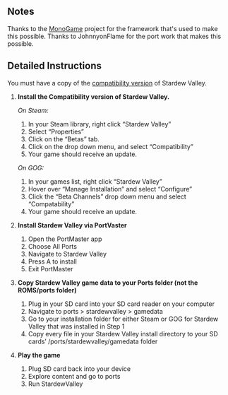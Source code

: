 ## Notes

Thanks to the [MonoGame](https://github.com/MonoGame/MonoGame) project for the framework that's used to make this possible.
Thanks to JohnnyonFlame for the port work that makes this possible.

## Detailed Instructions

You must have a copy of the [compatibility version](https://www.stardewvalley.net/compatibility/) of Stardew Valley. 

1. **Install the Compatibility version of Stardew Valley.**
    
    *On Steam:*
    
    1. In your Steam library, right click “Stardew Valley”
    2. Select “Properties”
    3. Click on the “Betas” tab.
    4. Click on the drop down menu, and select “Compatibility”
    5. Your game should receive an update.
    
    *On GOG:*
    
    1. In your games list, right click “Stardew Valley”
    2. Hover over “Manage Installation” and select “Configure”
    3. Click the “Beta Channels” drop down menu and select “Compatability”
    4. Your game should receive an update.
    
2. **Install Stardew Valley via PortVaster**
    1. Open the PortMaster app
    2. Choose All Ports
    3. Navigate to Stardew Valley
    4. Press A to install
    5. Exit PortMaster

3. **Copy Stardew Valley game data to your Ports folder (not the ROMS/ports folder)**
    1. Plug in your SD card into your SD card reader on your computer
    2. Navigate to ports > stardewvalley > gamedata
    3. Go to your installation folder for either Steam or GOG for Stardew Valley that was installed in Step 1
    4. Copy every file in your Stardew Valley install directory to your SD cards’ /ports/stardewvalley/gamedata folder
    
4. **Play the game**
    1. Plug SD card back into your device
    2. Explore content and go to ports
    3. Run StardewValley
